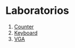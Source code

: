 # Laboratorios

1. [Counter](https://github.com/Yenniferh/PC-I/blob/master/ProyectoPCI.zip)
2. [Keyboard](https://github.com/Yenniferh/PC-I/blob/master/Taller2PCI.zip)
3. [VGA](https://github.com/Yenniferh/PC-I/blob/master/LabVGA.zip)
